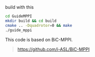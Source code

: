 build with this

```bash
cd GuideMPPI
mkdir build && cd build
cmake .. -Dquadrotor=0 && make
./guide_mppi
```

This code is based on BiC-MPPI.
> https://github.com/i-ASL/BiC-MPPI
